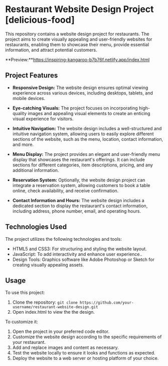 # Restaurant Website Design Project [delicious-food]

This repository contains a website design project for restaurants. The project aims to create visually appealing and user-friendly websites for restaurants, enabling them to showcase their menu, provide essential information, and attract potential customers.

**Preview:**https://inspiring-kangaroo-b7b76f.netlify.app/index.html

## Project Features

- **Responsive Design:** The website design ensures optimal viewing experience across various devices, including desktops, tablets, and mobile devices.

- **Eye-catching Visuals:** The project focuses on incorporating high-quality images and appealing visual elements to create an enticing visual experience for visitors.

- **Intuitive Navigation:** The website design includes a well-structured and intuitive navigation system, allowing users to easily explore different sections of the website, such as the menu, location, contact information, and more.

- **Menu Display:** The project provides an elegant and user-friendly menu display that showcases the restaurant's offerings. It can include sections for different categories, item descriptions, pricing, and any additional information.

- **Reservation System:** Optionally, the website design project can integrate a reservation system, allowing customers to book a table online, check availability, and receive confirmation.

- **Contact Information and Hours:** The website design includes a dedicated section to display the restaurant's contact information, including address, phone number, email, and operating hours.

## Technologies Used

The project utilizes the following technologies and tools:

- HTML5 and CSS3: For structuring and styling the website layout.
- JavaScript: To add interactivity and enhance user experience..
- Design Tools: Graphics software like Adobe Photoshop or Sketch for creating visually appealing assets.

## Usage

To use this project:

1. Clone the repository: `git clone https://github.com/your-username/restaurant-website-design.git`
2. Open index.html to view the the design.

To customize it:
1. Open the project in your preferred code editor.
2. Customize the website design according to the specific requirements of your restaurant.
3. Add and replace images and content as necessary.
4. Test the website locally to ensure it looks and functions as expected.
5. Deploy the website to a web server or hosting platform of your choice.


